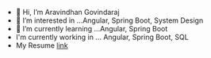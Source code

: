 - 👋 Hi, I’m Aravindhan Govindaraj
- 👀 I’m interested in ...Angular, Spring Boot, System Design
- 🌱 I’m currently learning ...Angular, Spring Boot
- I'm currently working in ... Angular, Spring Boot, SQL
- My Resume [link](https://dev1210-my.sharepoint.com/personal/aravindhan_dev1210_onmicrosoft_com/_layouts/15/onedrive.aspx?id=%2Fpersonal%2Faravindhan%5Fdev1210%5Fonmicrosoft%5Fcom%2FDocuments%2FResume%20and%20Cover%20Letter%2FAravindhan%5FGovindaraj%5FResume%2Epdf&parent=%2Fpersonal%2Faravindhan%5Fdev1210%5Fonmicrosoft%5Fcom%2FDocuments%2FResume%20and%20Cover%20Letter&ga=1)
<!---
Aravind7397/Aravind7397 is a ✨ special ✨ repository because its `README.md` (this file) appears on your GitHub profile.
You can click the Preview link to take a look at your changes.
--->
